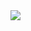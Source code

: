 <img src="https://cdn.discordapp.com/attachments/808090629065801788/1019396265219457154/VULX_PROMO-desat.png">
